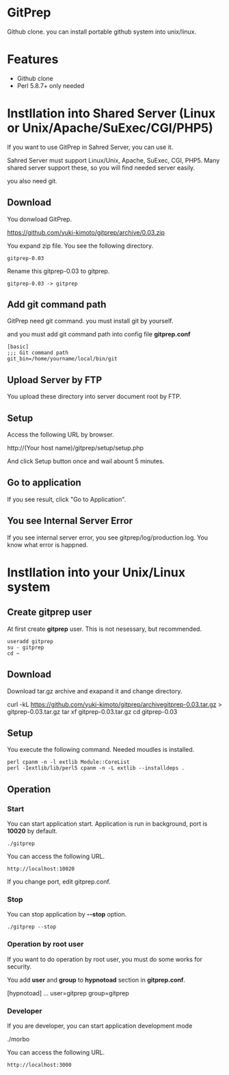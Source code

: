 # GitPrep

Github clone. you can install portable github system into unix/linux.

# Features

* Github clone
* Perl 5.8.7+ only needed

# Instllation into Shared Server (Linux or Unix/Apache/SuExec/CGI/PHP5)

If you want to use GitPrep in Sahred Server,
you can use it.

Sahred Server must support Linux/Unix, Apache, SuExec, CGI, PHP5.
Many shared server support these,
so you will find needed server easily.

you also need git.

## Download

You donwload GitPrep.

https://github.com/yuki-kimoto/gitprep/archive/0.03.zip

You expand zip file. You see the following directory.

    gitprep-0.03

Rename this gitprep-0.03 to gitprep.

    gitprep-0.03 -> gitprep

## Add git command path

GitPrep need git command. you must install git by yourself.

and you must add git command path into config file **gitprep.conf**

    [basic]
    ;;; Git command path
    git_bin=/home/yourname/local/bin/git

## Upload Server by FTP

You upload these directory into server document root by FTP.

## Setup

Access the following URL by browser.

  http://(Your host name)/gitprep/setup/setup.php

And click Setup button once and wail abount 5 minutes.

## Go to application

If you see result, click "Go to Application".

## You see Internal Server Error

If you see internal server error, you see gitprep/log/production.log.
You know what error is happned.

# Instllation into your Unix/Linux system

## Create gitprep user

At first create **gitprep** user. This is not nesessary, but recommended.

    useradd gitprep
    su - gitprep
    cd ~

## Download

Download tar.gz archive and exapand it and change directory. 

  curl -kL https://github.com/yuki-kimoto/gitprep/archivegitprep-0.03.tar.gz > gitprep-0.03.tar.gz
  tar xf gitprep-0.03.tar.gz
  cd gitprep-0.03

## Setup

You execute the following command. Needed moudles is installed.

    perl cpanm -n -l extlib Module::CoreList
    perl -Iextlib/lib/perl5 cpanm -n -L extlib --installdeps .

## Operation

### Start

You can start application start.
Application is run in background, port is **10020** by default.

    ./gitprep

You can access the following URL.
      
    http://localhost:10020
    
If you change port, edit gitprep.conf.

### Stop

You can stop application by **--stop** option.

    ./gitprep --stop

### Operation by root user

If you want to do operation by root user,
you must do some works for security.

You add **user** and **group** to **hypnotoad** section in **gitprep.conf**.

  [hypnotoad]
  ...
  user=gitprep
  group=gitprep

### Developer

If you are developer, you can start application development mode

  ./morbo

You can access the following URL.
      
    http://localhost:3000
